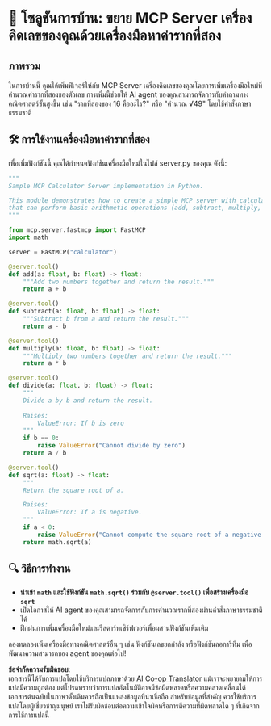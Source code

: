 <!--
CO_OP_TRANSLATOR_METADATA:
{
  "original_hash": "e9490aedc71f99bc774af57b207a7adb",
  "translation_date": "2025-06-13T02:31:55+00:00",
  "source_file": "03-GettingStarted/07-aitk/solution/README.md",
  "language_code": "th"
}
-->
# 📘 โซลูชันการบ้าน: ขยาย MCP Server เครื่องคิดเลขของคุณด้วยเครื่องมือหาค่ารากที่สอง

## ภาพรวม  
ในการบ้านนี้ คุณได้เพิ่มฟีเจอร์ให้กับ MCP Server เครื่องคิดเลขของคุณโดยการเพิ่มเครื่องมือใหม่ที่คำนวณค่ารากที่สองของตัวเลข การเพิ่มนี้ช่วยให้ AI agent ของคุณสามารถจัดการกับคำถามทางคณิตศาสตร์ขั้นสูงขึ้น เช่น "รากที่สองของ 16 คืออะไร?" หรือ "คำนวณ √49" โดยใช้คำสั่งภาษาธรรมชาติ

## 🛠️ การใช้งานเครื่องมือหาค่ารากที่สอง  
เพื่อเพิ่มฟังก์ชันนี้ คุณได้กำหนดฟังก์ชันเครื่องมือใหม่ในไฟล์ server.py ของคุณ ดังนี้:

```python
"""
Sample MCP Calculator Server implementation in Python.

This module demonstrates how to create a simple MCP server with calculator tools
that can perform basic arithmetic operations (add, subtract, multiply, divide).
"""

from mcp.server.fastmcp import FastMCP
import math

server = FastMCP("calculator")

@server.tool()
def add(a: float, b: float) -> float:
    """Add two numbers together and return the result."""
    return a + b

@server.tool()
def subtract(a: float, b: float) -> float:
    """Subtract b from a and return the result."""
    return a - b

@server.tool()
def multiply(a: float, b: float) -> float:
    """Multiply two numbers together and return the result."""
    return a * b

@server.tool()
def divide(a: float, b: float) -> float:
    """
    Divide a by b and return the result.
    
    Raises:
        ValueError: If b is zero
    """
    if b == 0:
        raise ValueError("Cannot divide by zero")
    return a / b

@server.tool()
def sqrt(a: float) -> float:
    """
    Return the square root of a.

    Raises:
        ValueError: If a is negative.
    """
    if a < 0:
        raise ValueError("Cannot compute the square root of a negative number.")
    return math.sqrt(a)
```

## 🔍 วิธีการทำงาน  

- **นำเข้า `math` และใช้ฟังก์ชัน `math.sqrt()` ร่วมกับ `@server.tool()` เพื่อสร้างเครื่องมือ `sqrt`**  
- เปิดโอกาสให้ AI agent ของคุณสามารถจัดการกับการคำนวณรากที่สองผ่านคำสั่งภาษาธรรมชาติได้  
- ฝึกฝนการเพิ่มเครื่องมือใหม่และรีสตาร์ทเซิร์ฟเวอร์เพื่อผสานฟังก์ชันเพิ่มเติม  

ลองทดลองเพิ่มเครื่องมือทางคณิตศาสตร์อื่น ๆ เช่น ฟังก์ชันเลขยกกำลัง หรือฟังก์ชันลอการิทึม เพื่อพัฒนาความสามารถของ agent ของคุณต่อไป!

**ข้อจำกัดความรับผิดชอบ**:  
เอกสารนี้ได้รับการแปลโดยใช้บริการแปลภาษาด้วย AI [Co-op Translator](https://github.com/Azure/co-op-translator) แม้เราจะพยายามให้การแปลมีความถูกต้อง แต่โปรดทราบว่าการแปลอัตโนมัติอาจมีข้อผิดพลาดหรือความคลาดเคลื่อนได้ เอกสารต้นฉบับในภาษาดั้งเดิมควรถือเป็นแหล่งข้อมูลที่น่าเชื่อถือ สำหรับข้อมูลที่สำคัญ ควรใช้บริการแปลโดยผู้เชี่ยวชาญมนุษย์ เราไม่รับผิดชอบต่อความเข้าใจผิดหรือการตีความที่ผิดพลาดใด ๆ ที่เกิดจากการใช้การแปลนี้